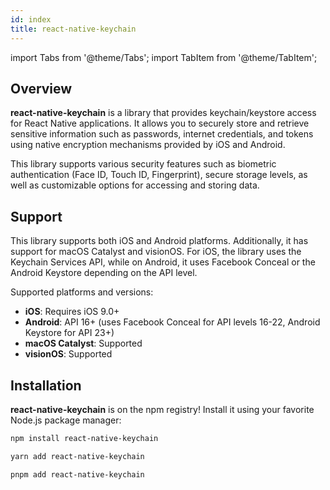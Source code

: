 ```yaml
---
id: index
title: react-native-keychain
---
```


import Tabs from '@theme/Tabs';
import TabItem from '@theme/TabItem';

## Overview

**react-native-keychain** is a library that provides keychain/keystore access for React Native applications. It allows you to securely store and retrieve sensitive information such as passwords, internet credentials, and tokens using native encryption mechanisms provided by iOS and Android.

This library supports various security features such as biometric authentication (Face ID, Touch ID, Fingerprint), secure storage levels, as well as customizable options for accessing and storing data.

## Support

This library supports both iOS and Android platforms. Additionally, it has support for macOS Catalyst and visionOS.
For iOS, the library uses the Keychain Services API, while on Android, it uses Facebook Conceal or the Android Keystore depending on the API level.

Supported platforms and versions:

- **iOS**: Requires iOS 9.0+
- **Android**: API 16+ (uses Facebook Conceal for API levels 16-22, Android Keystore for API 23+)
- **macOS Catalyst**: Supported
- **visionOS**: Supported

## Installation

**react-native-keychain** is on the npm registry! Install it using your favorite Node.js package manager:

<Tabs>
<TabItem value="npm" label="npm">

```bash
npm install react-native-keychain
```

</TabItem>
<TabItem value="yarn" label="Yarn">

```bash
yarn add react-native-keychain
```

</TabItem>
<TabItem value="pnpm" label="pnpm">

```bash
pnpm add react-native-keychain
```

</TabItem>
</Tabs>